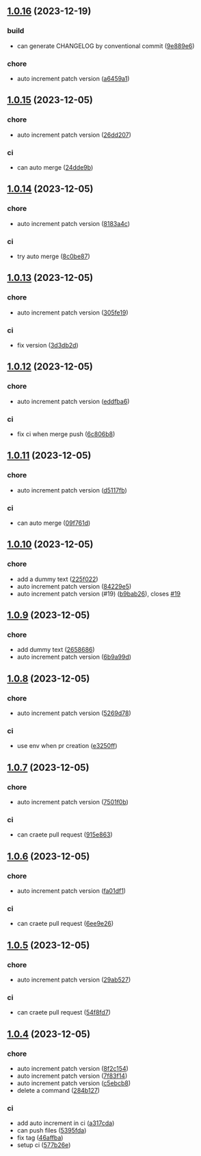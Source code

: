 ## [1.0.16](https://github.com/kkkaoru/gitflow-changesets/compare/v1.0.15...v1.0.16) (2023-12-19)


### build

* can generate CHANGELOG by conventional commit ([9e889e6](https://github.com/kkkaoru/gitflow-changesets/commit/9e889e6fffa2859da05b9d4d004b66ba410bc785))

### chore

* auto increment patch version ([a6459a1](https://github.com/kkkaoru/gitflow-changesets/commit/a6459a1950253646d1c821573cba23e70c1b6938))



## [1.0.15](https://github.com/kkkaoru/gitflow-changesets/compare/v1.0.14...v1.0.15) (2023-12-05)


### chore

* auto increment patch version ([26dd207](https://github.com/kkkaoru/gitflow-changesets/commit/26dd207c2a44f65386459867756d676fd2b114bb))

### ci

* can auto merge ([24dde9b](https://github.com/kkkaoru/gitflow-changesets/commit/24dde9b94dc59e8083012ad5fc8fabbed7864078))



## [1.0.14](https://github.com/kkkaoru/gitflow-changesets/compare/v1.0.13...v1.0.14) (2023-12-05)


### chore

* auto increment patch version ([8183a4c](https://github.com/kkkaoru/gitflow-changesets/commit/8183a4c393dd20c05bf8bb7bd910f579b9bd993b))

### ci

* try auto merge ([8c0be87](https://github.com/kkkaoru/gitflow-changesets/commit/8c0be8783f5da56c907e987ddf30370c85723410))



## [1.0.13](https://github.com/kkkaoru/gitflow-changesets/compare/v1.0.12...v1.0.13) (2023-12-05)


### chore

* auto increment patch version ([305fe19](https://github.com/kkkaoru/gitflow-changesets/commit/305fe19fe883bf07813036a1ee960e3f9a50cdae))

### ci

* fix version ([3d3db2d](https://github.com/kkkaoru/gitflow-changesets/commit/3d3db2dac0e80d8a0bb1c1f8087ee2588454897d))



## [1.0.12](https://github.com/kkkaoru/gitflow-changesets/compare/v1.0.11...v1.0.12) (2023-12-05)


### chore

* auto increment patch version ([eddfba6](https://github.com/kkkaoru/gitflow-changesets/commit/eddfba6e1913a6a6053cdf5c61543def9a5ec51a))

### ci

* fix ci when merge push ([6c806b8](https://github.com/kkkaoru/gitflow-changesets/commit/6c806b85b94a9be21064d1c85c9f9924ed037332))



## [1.0.11](https://github.com/kkkaoru/gitflow-changesets/compare/v1.0.10...v1.0.11) (2023-12-05)


### chore

* auto increment patch version ([d5117fb](https://github.com/kkkaoru/gitflow-changesets/commit/d5117fb0280ed7b15e35c99cabef70da6505da80))

### ci

* can auto merge ([09f761d](https://github.com/kkkaoru/gitflow-changesets/commit/09f761d5c34eb7cec211adee2ce7d9140183c790))



## [1.0.10](https://github.com/kkkaoru/gitflow-changesets/compare/v1.0.9...v1.0.10) (2023-12-05)


### chore

* add a dummy text ([225f022](https://github.com/kkkaoru/gitflow-changesets/commit/225f022026222b62da61539b2e3fc1ac9076b827))
* auto increment patch version ([84229e5](https://github.com/kkkaoru/gitflow-changesets/commit/84229e532d0acfbf3994773f87ccef684bdc43d5))
* auto increment patch version (#19) ([b9bab26](https://github.com/kkkaoru/gitflow-changesets/commit/b9bab26a92bb64b313c812613fdc1c725e5ca603)), closes [#19](https://github.com/kkkaoru/gitflow-changesets/issues/19)



## [1.0.9](https://github.com/kkkaoru/gitflow-changesets/compare/v1.0.8...v1.0.9) (2023-12-05)


### chore

* add dummy text ([2658686](https://github.com/kkkaoru/gitflow-changesets/commit/26586868889d0277fc5e80c538c57477c260e2c1))
* auto increment patch version ([6b9a99d](https://github.com/kkkaoru/gitflow-changesets/commit/6b9a99d8d73eaf21009eb31f298940450ef978b1))



## [1.0.8](https://github.com/kkkaoru/gitflow-changesets/compare/v1.0.7...v1.0.8) (2023-12-05)


### chore

* auto increment patch version ([5269d78](https://github.com/kkkaoru/gitflow-changesets/commit/5269d78e1ee4d9babb4c7a8c61f3fe02c3559f40))

### ci

* use env when pr creation ([e3250ff](https://github.com/kkkaoru/gitflow-changesets/commit/e3250ff1a7e1c9f751473a115f8e29c89a115fcf))



## [1.0.7](https://github.com/kkkaoru/gitflow-changesets/compare/v1.0.6...v1.0.7) (2023-12-05)


### chore

* auto increment patch version ([7501f0b](https://github.com/kkkaoru/gitflow-changesets/commit/7501f0b2d3b2c65b7a34bf9f461e0624f3706fe8))

### ci

* can craete pull request ([915e863](https://github.com/kkkaoru/gitflow-changesets/commit/915e8636f81fb09500c282bb2a27187fe833e231))



## [1.0.6](https://github.com/kkkaoru/gitflow-changesets/compare/v1.0.5...v1.0.6) (2023-12-05)


### chore

* auto increment patch version ([fa01df1](https://github.com/kkkaoru/gitflow-changesets/commit/fa01df163d8a5897eac24f756cbded5cb57ded10))

### ci

* can craete pull request ([6ee9e26](https://github.com/kkkaoru/gitflow-changesets/commit/6ee9e26e274c4cae04a67e234a5cb4d90674ead3))



## [1.0.5](https://github.com/kkkaoru/gitflow-changesets/compare/v1.0.4...v1.0.5) (2023-12-05)


### chore

* auto increment patch version ([29ab527](https://github.com/kkkaoru/gitflow-changesets/commit/29ab5279c619ff3ddefe68668d6229a38e17eb77))

### ci

* can craete pull request ([54f8fd7](https://github.com/kkkaoru/gitflow-changesets/commit/54f8fd7ba321e0aa53b031cbe8b2b58506efd9a6))



## [1.0.4](https://github.com/kkkaoru/gitflow-changesets/compare/v1.0.3...v1.0.4) (2023-12-05)


### chore

* auto increment patch version ([8f2c154](https://github.com/kkkaoru/gitflow-changesets/commit/8f2c1541d251f33530d67ab4cab4c12dc839f0b5))
* auto increment patch version ([7f83f14](https://github.com/kkkaoru/gitflow-changesets/commit/7f83f14134cccdd3c1fd6fce0b55c50e383e22f9))
* auto increment patch version ([c5ebcb8](https://github.com/kkkaoru/gitflow-changesets/commit/c5ebcb8f9df024c4799909ef32b8ee4f2c7c2b03))
* delete a command ([284b127](https://github.com/kkkaoru/gitflow-changesets/commit/284b1274321f83c61898f3b74d06f8bcdf018ab6))

### ci

* add auto increment in ci ([a317cda](https://github.com/kkkaoru/gitflow-changesets/commit/a317cdaca92a7ec2a8641ab2245ce14816a31fb6))
* can push files ([5395fda](https://github.com/kkkaoru/gitflow-changesets/commit/5395fda44b4fd4ece4d80d47dd92870a9011b840))
* fix tag ([46affba](https://github.com/kkkaoru/gitflow-changesets/commit/46affba11dd8ff929d029def7e69670f9752bd8b))
* setup ci ([577b26e](https://github.com/kkkaoru/gitflow-changesets/commit/577b26e312405153360722ae519b81cb2ae94cee))



